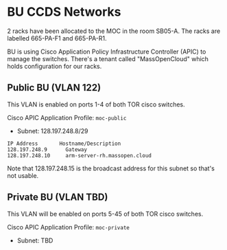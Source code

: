 # BU CCDS Networks

2 racks have been allocated to the MOC in the room SB05-A. The racks are labelled 665-PA-F1 and 665-PA-R1.

BU is using Cisco Application Policy Infrastructure Controller (APIC) to manage the switches. There's a tenant called
"MassOpenCloud" which holds configuration for our racks.

## Public BU (VLAN 122)

This VLAN is enabled on ports 1-4 of both TOR cisco switches.

Cisco APIC Application Profile: `moc-public`

- Subnet: 128.197.248.8/29

```
IP Address       Hostname/Description
128.197.248.9      Gateway
128.197.248.10     arm-server-rh.massopen.cloud
```

Note that 128.197.248.15 is the broadcast address for this subnet so that's not usable.


## Private BU (VLAN TBD)

This VLAN will be enabled on ports 5-45 of both TOR cisco switches.

Cisco APIC Application Profile: `moc-private`

- Subnet: TBD
